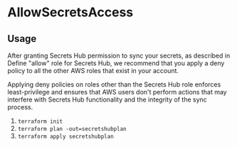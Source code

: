 # AllowSecretsAccess

## Usage

After granting Secrets Hub permission to sync your secrets, as described in Define "allow" role for Secrets Hub, we recommend that you apply a deny policy to all the other AWS roles that exist in your account.

Applying deny policies on roles other than the Secrets Hub role enforces least-privilege and ensures that AWS users don't perform actions that may interfere with Secrets Hub functionality and the integrity of the sync process.

1. `terraform init`
2. `terraform plan -out=secretshubplan`
3. `terraform apply secretshubplan`